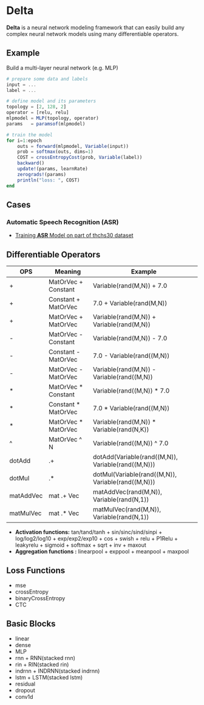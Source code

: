 # Delta

**Delta** is a neural network modeling framework that can easily build any complex neural network models using many differentiable operators.

## Example
Build a multi-layer neural network (e.g. MLP)

```julia
# prepare some data and labels
input = ...
label = ...

# define model and its parameters
topology = [2, 128, 2]
operator = [relu, relu]
mlpmodel = MLP(topology, operator)
params   = paramsof(mlpmodel)

# train the model
for i=1:epoch
    outs = forward(mlpmodel, Variable(input))
    prob = softmax(outs, dims=1)
    COST = crossEntropyCost(prob, Variable(label))
    backward()
    update!(params, learnRate)
    zerograds!(params)
    println("loss: ", COST)
end
```
## Cases

### Automatic Speech Recognition (ASR)
- [Training **ASR** Model on part of thchs30 dataset](https://github.com/sonosole/ASR-TH30-Demo)


## Differentiable Operators

|OPS| Meaning              | Example                                             |
| - | -------------------- | --------------------------------------------------- |
| + |  MatOrVec + Constant | Variable(rand(M,N)) + 7.0                           |
| + |  Constant + MatOrVec | 7.0 + Variable(rand(M,N))                           |
| + |  MatOrVec + MatOrVec | Variable(rand(M,N)) + Variable(rand(M,N))           |
| - |  MatOrVec - Constant | Variable(rand(M,N)) - 7.0                           |
| - |  Constant - MatOrVec | 7.0 - Variable(rand((M,N))                          |
| - |  MatOrVec - MatOrVec | Variable(rand(M,N)) - Variable(rand((M,N))          |
| * |  MatOrVec * Constant | Variable(rand((M,N)) * 7.0                          |
| * |  Constant * MatOrVec | 7.0 * Variable(rand((M,N))                          |
| * |  MatOrVec * MatOrVec | Variable(rand(M,N)) * Variable(rand(N,K))           |
| ^ | MatOrVec ^ N         | Variable(rand((M,N)) ^ 7.0                          |
| dotAdd    | .+           | dotAdd(Variable(rand((M,N)), Variable(rand((M,N)))  |
| dotMul    | .\*          | dotMul(Variable(rand((M,N)), Variable(rand((M,N)))  |
| matAddVec | mat .+ Vec   | matAddVec(rand(M,N)), Variable(rand(N,1))           |
| matMulVec | mat .* Vec   | matMulVec(rand(M,N)), Variable(rand(N,1))           |

+ **Activation functions:** tan/tand/tanh + sin/sinc/sind/sinpi + log/log2/log10 + exp/exp2/exp10 + cos + swish + relu + P1Relu + leakyrelu + sigmoid + softmax + sqrt + inv + maxout
+ **Aggregation functions :** linearpool + exppool + meanpool + maxpool

## Loss Functions
+ mse
+ crossEntropy
+ binaryCrossEntropy
+ CTC

## Basic Blocks
+ linear
+ dense
+ MLP
+ rnn + RNN(stacked rnn)
+ rin  + RIN(stacked rin)
+ indrnn + INDRNN(stacked indrnn)
+ lstm + LSTM(stacked lstm)
+ residual
+ dropout
+ conv1d
